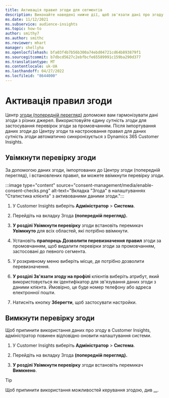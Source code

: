 ```yaml
---
title: Активація правил згоди для сегментів
description: Виконайте наведені нижче дії, щоб зв'язати дані про згоду та активувати перевірку згоди в програмі Dynamics 365 Customer Insights. Адміністратор також може вимкнути перевірку згоди.
ms.date: 11/12/2021
ms.subservice: audience-insights
ms.topic: how-to
author: smithy7
ms.author: smithc
ms.reviewer: mhart
manager: shellyha
ms.openlocfilehash: bfa03f4b7b56b300a74ebd04721cd64b893879f1
ms.sourcegitcommit: b7dbcd5627c2ebfbcfe65589991c159ba290d377
ms.translationtype: MT
ms.contentlocale: uk-UA
ms.lasthandoff: 04/27/2022
ms.locfileid: "8644000"
---
```

# <a name="activate-consent-rules"></a>Активація правил згоди

Центр [згоди (попередній перегляд)](consent-management/overview.md) допоможе вам гармонізувати дані згоди з різних джерел. Використовуйте єдину *сутність згоди* для застосування перевірок згоди за промовчанням. Після імпортування даних згоди до Центру згоди та настроювання правил для даних *сутність згоди* автоматично синхронізується з Dynamics 365 Customer Insights.

## <a name="enable-consent-checks"></a>Увімкнути перевірку згоди

За допомогою даних згоди, імпортованих до Центру згоди (попередній перегляд), і встановлених правил, ви можете ввімкнути перевірку згоди. 

:::image type="content" source="consent-management/media/enable-consent-checks.png" alt-text="Вкладка &quot;Згода&quot; в налаштуваннях &quot;Статистика клієнта&quot; з активованими даними згоди.":::

1. У Customer Insights виберіть **Адміністратор** > **Система**.

1. Перейдіть на вкладку Згода **(попередній перегляд).**

1. **У розділі Увімкнути перевірку** згоди встановіть перемикач **Увімкнуто** для всіх областей, які потрібно ввімкнути.

1. Установіть **прапорець Дозволити перевизначення правил** згоди за промовчанням, щоб видалити перевірки згоди за промовчанням, застосовані до певного сегмента. 

1. У розкривному меню виберіть місце, де потрібно дозволити перевизначення.     

1. **У розділі Зв'язати згоду на профілі** клієнтів виберіть атрибут, який використовується як ідентифікатор для зв'язування даних згоди з даними клієнта. Ймовірно, це буде номер телефону або адреса електронної пошти. 

1. Натисніть кнопку **Зберегти**, щоб застосувати настройки.

## <a name="disable-consent-checks"></a>Вимкнути перевірку згоди

Щоб припинити використання даних про згоду в Customer Insights, адміністратор повинен відповідно оновити налаштування системи.

1. У Customer Insights виберіть **Адміністратор** > **Система**.

1. Перейдіть на вкладку Згода **(попередній перегляд).**

1. **У розділі Увімкнути перевірку** згоди встановіть перемикач **Вимкнено**.

> [!TIP]
> Щоб припинити використання можливостей керування згодою, див [...](consent-management/system-settings.md).
